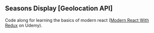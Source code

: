 ## Seasons Display [Geolocation API]

Code along for learning the basics of modern react ([Modern React With Redux](https://www.udemy.com/react-redux) on Udemy).
